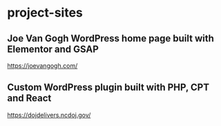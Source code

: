 # project-sites

## Joe Van Gogh WordPress home page built with Elementor and GSAP
https://joevangogh.com/

## Custom WordPress plugin built with PHP, CPT and React

https://dojdelivers.ncdoj.gov/
